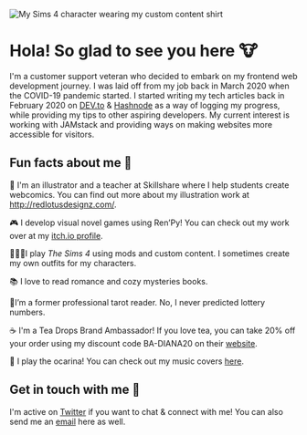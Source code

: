 ![My Sims 4 character wearing my custom content shirt](https://pbs.twimg.com/profile_banners/141364884/1597502476/1500x500)

# Hola! So glad to see you here 🐮

I'm a customer support veteran who decided to embark on my frontend web development journey. I was laid off from my job back in March 2020 when the COVID-19 pandemic started. I started writing my tech articles back in February 2020 on [DEV.to](http://dev.to/redlotusdesignz) & [Hashnode](http://redlotusdesignz.hashnode.dev) as a way of logging my progress, while providing my tips to other aspiring developers. My current interest is working with JAMstack and providing ways on making websites more accessible for visitors. 

## Fun facts about me 🌙

🎨 I'm an illustrator and a teacher at Skillshare where I help students create webcomics. You can find out more about my illustration work at http://redlotusdesignz.com/.

🎮 I develop visual novel games using Ren’Py! You can check out my work over at my [itch.io profile](http://redlotusdesignz.itch.io). 

👩🏻‍💻I play *The Sims 4* using mods and custom content. I sometimes create my own outfits for my characters.

📚 I love to read romance and cozy mysteries books. 

🔮I’m a former professional tarot reader. No, I never predicted lottery numbers. 

☕ I'm a Tea Drops Brand Ambassador! If you love tea, you can take 20% off your order using my discount code BA-DIANA20 on their [website](https://bit.ly/3h2v3aJ). 

🎵 I play the ocarina! You can check out my music covers [here](http://ocarinacow.com). 

## Get in touch with me 💬

I'm active on [Twitter](http://twitter.com/redlotusdesignz) if you want to chat & connect with me! You can also send me an [email](mailto:dchin@redlotusdesignz.com) here as well. 
